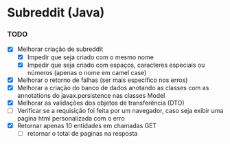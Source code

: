 # Subreddit (Java)

### TODO

- [X] Melhorar criação de subreddit
    - [X] Impedir que seja criado com o mesmo nome
    - [X] Impedir que seja criado com espaços, caracteres especiais ou números (apenas o nome em camel case)
- [X] Melhorar o retorno de falhas (ser mais específico nos erros)
- [X] Melhorar a criação do banco de dados anotando as classes com as annotations do javax.persistence nas classes Model
- [X] Melhorar as validações dos objetos de transferência (DTO)
- [ ] Verificar se a requisição foi feita por um navegador, caso seja exibir uma pagina html personalizada com o erro
- [X] Retornar apenas 10 entidades em chamadas GET
    - [ ] retornar o total de paginas na resposta